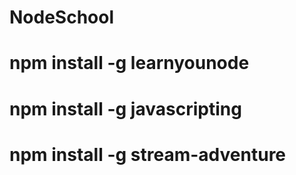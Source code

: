 # NodeSchool

# npm install -g learnyounode

# npm install -g javascripting

# npm install -g stream-adventure

